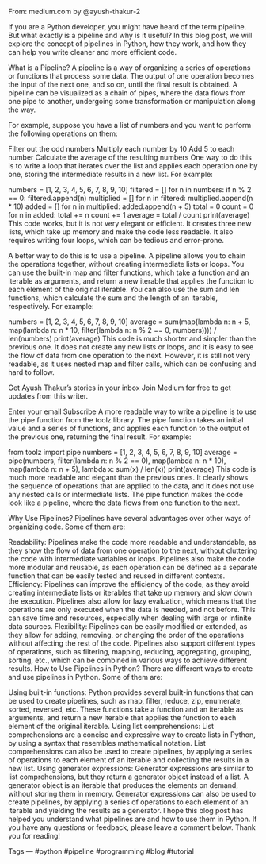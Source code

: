 From: medium.com by @ayush-thakur-2

If you are a Python developer, you might have heard of the term pipeline. But what exactly is a pipeline and why is it useful? In this blog post, we will explore the concept of pipelines in Python, how they work, and how they can help you write cleaner and more efficient code.

What is a Pipeline?
A pipeline is a way of organizing a series of operations or functions that process some data. The output of one operation becomes the input of the next one, and so on, until the final result is obtained. A pipeline can be visualized as a chain of pipes, where the data flows from one pipe to another, undergoing some transformation or manipulation along the way.

For example, suppose you have a list of numbers and you want to perform the following operations on them:

Filter out the odd numbers
Multiply each number by 10
Add 5 to each number
Calculate the average of the resulting numbers
One way to do this is to write a loop that iterates over the list and applies each operation one by one, storing the intermediate results in a new list. For example:

numbers = [1, 2, 3, 4, 5, 6, 7, 8, 9, 10]
filtered = []
for n in numbers:
if n % 2 == 0:
filtered.append(n)
multiplied = []
for n in filtered:
multiplied.append(n \* 10)
added = []
for n in multiplied:
added.append(n + 5)
total = 0
count = 0
for n in added:
total += n
count += 1
average = total / count
print(average)
This code works, but it is not very elegant or efficient. It creates three new lists, which take up memory and make the code less readable. It also requires writing four loops, which can be tedious and error-prone.

A better way to do this is to use a pipeline. A pipeline allows you to chain the operations together, without creating intermediate lists or loops. You can use the built-in map and filter functions, which take a function and an iterable as arguments, and return a new iterable that applies the function to each element of the original iterable. You can also use the sum and len functions, which calculate the sum and the length of an iterable, respectively. For example:

numbers = [1, 2, 3, 4, 5, 6, 7, 8, 9, 10]
average = sum(map(lambda n: n + 5, map(lambda n: n \* 10, filter(lambda n: n % 2 == 0, numbers)))) / len(numbers)
print(average)
This code is much shorter and simpler than the previous one. It does not create any new lists or loops, and it is easy to see the flow of data from one operation to the next. However, it is still not very readable, as it uses nested map and filter calls, which can be confusing and hard to follow.

Get Ayush Thakur’s stories in your inbox
Join Medium for free to get updates from this writer.

Enter your email
Subscribe
A more readable way to write a pipeline is to use the pipe function from the toolz library. The pipe function takes an initial value and a series of functions, and applies each function to the output of the previous one, returning the final result. For example:

from toolz import pipe
numbers = [1, 2, 3, 4, 5, 6, 7, 8, 9, 10]
average = pipe(numbers,
filter(lambda n: n % 2 == 0),
map(lambda n: n \* 10),
map(lambda n: n + 5),
lambda x: sum(x) / len(x))
print(average)
This code is much more readable and elegant than the previous ones. It clearly shows the sequence of operations that are applied to the data, and it does not use any nested calls or intermediate lists. The pipe function makes the code look like a pipeline, where the data flows from one function to the next.

Why Use Pipelines?
Pipelines have several advantages over other ways of organizing code. Some of them are:

Readability: Pipelines make the code more readable and understandable, as they show the flow of data from one operation to the next, without cluttering the code with intermediate variables or loops. Pipelines also make the code more modular and reusable, as each operation can be defined as a separate function that can be easily tested and reused in different contexts.
Efficiency: Pipelines can improve the efficiency of the code, as they avoid creating intermediate lists or iterables that take up memory and slow down the execution. Pipelines also allow for lazy evaluation, which means that the operations are only executed when the data is needed, and not before. This can save time and resources, especially when dealing with large or infinite data sources.
Flexibility: Pipelines can be easily modified or extended, as they allow for adding, removing, or changing the order of the operations without affecting the rest of the code. Pipelines also support different types of operations, such as filtering, mapping, reducing, aggregating, grouping, sorting, etc., which can be combined in various ways to achieve different results.
How to Use Pipelines in Python?
There are different ways to create and use pipelines in Python. Some of them are:

Using built-in functions: Python provides several built-in functions that can be used to create pipelines, such as map, filter, reduce, zip, enumerate, sorted, reversed, etc. These functions take a function and an iterable as arguments, and return a new iterable that applies the function to each element of the original iterable.
Using list comprehensions: List comprehensions are a concise and expressive way to create lists in Python, by using a syntax that resembles mathematical notation. List comprehensions can also be used to create pipelines, by applying a series of operations to each element of an iterable and collecting the results in a new list.
Using generator expressions: Generator expressions are similar to list comprehensions, but they return a generator object instead of a list. A generator object is an iterable that produces the elements on demand, without storing them in memory. Generator expressions can also be used to create pipelines, by applying a series of operations to each element of an iterable and yielding the results as a generator.
I hope this blog post has helped you understand what pipelines are and how to use them in Python. If you have any questions or feedback, please leave a comment below. Thank you for reading!

Tags — #python #pipeline #programming #blog #tutorial
